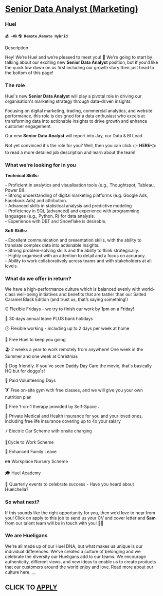 # [Senior Data Analyst (Marketing)](https://www.remotewlb.com/apply/senior-data-analyst-marketing-43236)  
### Huel  
#### `💰 ~0k` `🌎 Remote,Remote Hybrid`  

Description

Hey! We’re Huel and we’re pleased to meet you! 👋 We're going to start by talking about our exciting new **Senior Data Analyst** position, but if you'd like the quick low down on us first including our growth story then just head to the bottom of this page!

### The role

Huel's new **Senior Data Analyst** will play a pivotal role in driving our organisation's marketing strategy through data-driven insights.

Focusing on digital marketing, trading, commercial analytics, and website performance, this role is designed for a data enthusiast who excels at transforming data into actionable insights to drive growth and enhance customer engagement.

Our new **Senior Data Analyst** will report into Jay, our Data & BI Lead.

Not yet convinced it's the role for you? Well, then you can click 👉 **HERE👈** to read a more detailed job description and learn about the team!

### What we're looking for in you

 **Technical Skills:**

\- Proficient in analytics and visualisation tools (e.g., Thoughtspot, Tableau, Power BI).  
\- Strong understanding of digital marketing platforms (e.g. Google Ads, Facebook Ads) and attribution.  
\- Advanced skills in statistical analysis and predictive modeling  
\- Proficiency in SQL (advanced) and experience with programming languages (e.g., Python, R) for data analysis.  
\- Experience with DBT and Snowflake is desirable.

**Soft Skills:**  

\- Excellent communication and presentation skills, with the ability to translate complex data into actionable insights.  
\- Strong problem-solving skills and the ability to think strategically.  
\- Highly organised with an attention to detail and a focus on accuracy.  
\- Ability to work collaboratively across teams and with stakeholders at all levels.

### What do we offer in return?

We have a high-performance culture which is balanced evenly with world-class well-being initiatives and benefits that are tastier than our Salted Caramel Black Edition (and trust us, that’s saying something!)  

⏰ Flexible Fridays - we try to finish our work by 1pm on a Friday!  

🌴 30 days annual leave PLUS bank holidays

🕖 Flexible working - including up to 2 days per week at home

🥤 Free Huel to keep you going

🏖️ 2 weeks a year to work remotely from anywhere! One week in the Summer and one week at Christmas

🐾 Dog friendly. If you've seen Daddy Day Care the movie, that's basically HQ but for doggo's!

🙋 Paid Volunteering Days

🏋️ Free on-site gym with free classes, and we will give you your own nutrition plan

🧠 Free 1-on-1 therapy provided by Self-Space **.**

🏥 Private Medical and Health insurance for you and your loved ones, including free life insurance covering up to 4x your salary

⚡ Electric Car Scheme with onsite charging

🚴Cycle to Work Scheme

🤰 Enhanced Family Leave

👪 Workplace Nursery Scheme

🎓 Huel Academy

🎉 Quarterly events to celebrate success - Have you heard about Huelchella?

### So what next?

If this sounds like the right opportunity for you, then we’d love to hear from you! Click on apply to this job to send us your CV and cover letter and **Sam** from our talent team will be in touch with you! 👋🏼

### **We are Hueligans**

We're all made up of our Huel DNA, but what makes us unique is our individual differences. We've created a culture of belonging and we celebrate the diversity our Hueligans add to our teams. We encourage authenticity, different views, and new ideas to enable us to create products that our customers around the world enjoy and love. Read more about our culture here. __

  
## CLICK TO [APPLY](https://www.remotewlb.com/apply/senior-data-analyst-marketing-43236)

